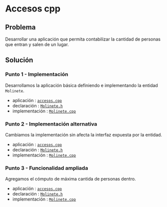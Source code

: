 Accesos cpp
===========

## Problema

Desarrollar una aplicación que permita contabilizar la cantidad de personas que entran y salen de un lugar.

## Solución

### Punto 1 - Implementación

Desarrollamos la aplicación básica definiendo e implementando la entidad `Molinete`.

* aplicación     : [`accesos.cpp`](../punto-1/src/accesos.cpp)
* declaración    : [`Molinete.h`](../punto-1/src/Molinete.h)
* implementación : [`Molinete.cpp`](../punto-1/src/Molinete.cpp)

### Punto 2 - Implementación alternativa

Cambiamos la implementación sin afecta la interfaz expuesta por la entidad.

* aplicación     : [`accesos.cpp`](../punto-2/src/accesos.cpp)
* declaración    : [`Molinete.h`](../punto-2/src/Molinete.h)
* implementación : [`Molinete.cpp`](../punto-2/src/Molinete.cpp)

### Punto 3 - Funcionalidad ampliada

Agregamos el cómputo de máxima cantida de personas dentro.

* aplicación     : [`accesos.cpp`](../punto-3/src/accesos.cpp)
* declaración    : [`Molinete.h`](../punto-3/src/Molinete.h)
* implementación : [`Molinete.cpp`](../punto-3/src/Molinete.cpp)

